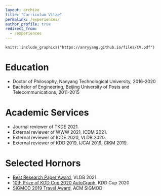 ```yaml
---
layout: archive
title: "Curriculum Vitae"
permalink: /experiences/
author_profile: true
redirect_from:
  - /experiences
---
```


```{r, out.width="0.3\\linewidth", include=TRUE, fig.align="center", fig.cap=c("My Curriculum Vitae"), echo=FALSE}
knitr::include_graphics("https://anryyang.github.io/files/CV.pdf")
```

Education
======
- Doctor of Philosophy, Nanyang Technological University, 2016-2020
- Bachelor of Engineering, Beijing University of Posts and Telecommunications, 2011-2015


Academic Services
======
- Journal reviewer of TKDE 2021.
- External reviewer of WWW 2021, ICDM 2021.
- External reviewer of ICDE 2020, VLDB 2020.
- External reviewer of KDD 2019, IJCAI 2019, CIKM 2019.


Selected Hornors
======
- [Best Research Paper Award](https://vldb.org/2021/?conference-awards), VLDB 2021
- [10th Prize of KDD Cup 2020 AutoGraph](https://www.4paradigm.com/competition/kddcup2020), KDD Cup 2020
- [SIGMOD 2019 Travel Award](https://sigmod2019.org/grants), ACM SIGMOD